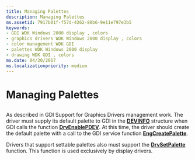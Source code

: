 ```yaml
---
title: Managing Palettes
description: Managing Palettes
ms.assetid: 7917b01f-f57d-4262-80b6-9e11e797e3b5
keywords:
- GDI WDK Windows 2000 display , colors
- graphics drivers WDK Windows 2000 display , colors
- color management WDK GDI
- palettes WDK Windows 2000 display
- drawing WDK GDI , colors
ms.date: 04/20/2017
ms.localizationpriority: medium
---
```


# Managing Palettes


## <span id="ddk_managing_palettes_gg"></span><span id="DDK_MANAGING_PALETTES_GG"></span>


As described in GDI Support for Graphics Drivers management work. The driver must supply its default palette to GDI in the [**DEVINFO**](https://docs.microsoft.com/windows/desktop/api/winddi/ns-winddi-tagdevinfo) structure when GDI calls the function [**DrvEnablePDEV**](https://docs.microsoft.com/windows/desktop/api/winddi/nf-winddi-drvenablepdev). At this time, the driver should create the default palette with a call to the GDI service function [**EngCreatePalette**](https://docs.microsoft.com/windows/desktop/api/winddi/nf-winddi-engcreatepalette).

Drivers that support settable palettes also must support the [**DrvSetPalette**](https://docs.microsoft.com/windows/desktop/api/winddi/nf-winddi-drvsetpalette) function. This function is used exclusively by display drivers.

 

 





